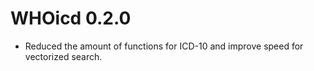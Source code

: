 # WHOicd 0.2.0

* Reduced the amount of functions for ICD-10 and improve speed for vectorized search. 
